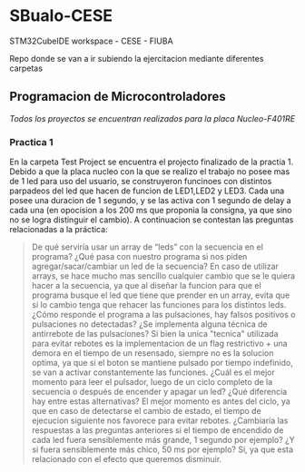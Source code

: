 # SBualo-CESE
STM32CubeIDE workspace  - CESE - FIUBA

Repo donde se van a ir subiendo la ejercitacion mediante diferentes carpetas


## Programacion de Microcontroladores

_Todos los proyectos se encuentran realizados para la placa Nucleo-F401RE_ 

### Practica 1

En la carpeta Test Project se encuentra el projecto finalizado de la practia 1.  Debido a que la placa nucleo con la que se realizo el trabajo no posee mas de 1 led para uso del usuario, se construyeron funcinoes con distintos parpadeos del led que hacen de funcion de LED1,LED2 y LED3.
Cada una posee una duracion de 1 segundo, y se las activa con 1 segundo de delay a cada una (en opocision a los 200 ms que proponia la consigna, ya que sino no se logra distinguir el cambio). 
A continuacion se contestan las preguntas relacionadas a la práctica:
>De qué serviría usar un array de “leds” con la secuencia en el programa? ¿Qué pasa con nuestro programa si nos piden agregar/sacar/cambiar un led de la secuencia? 
En caso de utilizar arrays, se hace mucho mas sencillo cualquier cambio que se le quiera hacer a la secuencia, ya que al diseñar la funcion para que el programa busque el led que tiene que prender en un array, evita que si lo cambio tenga que rehacer las funciones para los distintos leds.
>¿Cómo responde el programa a las pulsaciones, hay falsos positivos o pulsaciones no detectadas? ¿Se implementa alguna técnica de antirrebote de las pulsaciones?
Si bien la unica "tecnica" utilizada para evitar rebotes es la implementacion de un flag restrictivo + una demora en el tiempo de un resensado, siempre no es la solucion optima, ya que si el boton se mantiene pulsado por tiempo indefinido, se van a activar constantemente las funciones.
>¿Cuál es el mejor momento para leer el pulsador, luego de un ciclo completo de la secuencia o después de encender y apagar un led? ¿Qué diferencia hay entre estas alternativas?
El mejor momento es antes del ciclo, ya que en caso de detectarse el cambio de estado, el tiempo de ejecucion siguiente nos favorece para evitar rebotes.
>¿Cambiaría las respuestas a las preguntas anteriores si el tiempo de encendido de cada led fuera sensiblemente más grande, 1 segundo por ejemplo? ¿Y si fuera  sensiblemente más chico, 50 ms por ejemplo?
Si, ya que esta relacionado con el efecto que queremos disminuir.







